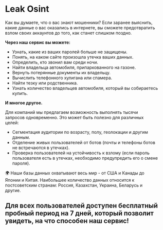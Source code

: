 # Leak Osint

Как вы думаете, что о вас знают мошенники? Если заранее выяснить, какие данные о вас оказались в интернете, вы сможете предотвратить взлом своих аккаунтов до того, как станет слишком поздно.

**Через наш сервис вы можете:**

- Узнать, какие из ваших паролей больше не защищены.
- Понять, на каком сайте произошла утечка ваших данных.
- Определить, кто звонил вам среди ночи.
- Найти владельца автомобиля, припаркованного на газоне.
- Вернуть потерянные документы их владельцу.
- Вычислить телефонного хулигана или спамера.
- Найти тезку или родственника.
- Узнать количество владельцев автомобиля, который вы собираетесь купить.

**И многое другое.**

Для компаний мы предлагаем возможность выполнять тысячи запросов одновременно. Это может быть полезно для различных целей:

- Сегментация аудитории по возрасту, полу, геолокации и другим данным.
- Отделение живых пользователей от ботов (почты и телефоны ботов не встречаются в утечках).
- Проверка пользователей на устойчивость к взлому (если пароль пользователя есть в утечках, необходимо предупредить его о смене пароля).

🌍 Наши базы данных охватывают весь мир - от США и Канады до Японии и Китая. Наибольшее количество данных относится к постсоветским странам: Россия, Казахстан, Украина, Беларусь и другие.

## **Для всех пользователей доступен бесплатный пробный период на 7 дней, который позволит увидеть, на что способен наш сервис!**

